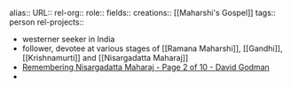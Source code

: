 alias::
URL::
rel-org::
role::
fields::
creations:: [[Maharshi's Gospel]]
tags:: person
rel-projects::

- westerner seeker in India
- follower, devotee at various stages of [[Ramana Maharshi]], [[Gandhi]], [[Krishnamurti]] and [[Nisargadatta Maharaj]]
- [Remembering Nisargadatta Maharaj - Page 2 of 10 - David Godman](https://www.davidgodman.org/remembering-nisargadatta-maharaj/2/)
-
